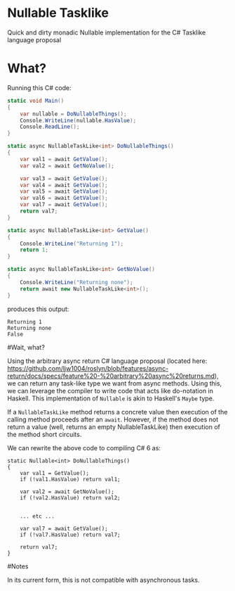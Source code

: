 # Nullable Tasklike

Quick and dirty monadic Nullable implementation for the C# Tasklike language proposal

# What?

Running this C# code:

```csharp
static void Main()
{
    var nullable = DoNullableThings();
    Console.WriteLine(nullable.HasValue);
    Console.ReadLine();
}

static async NullableTaskLike<int> DoNullableThings()
{
    var val1 = await GetValue();
    var val2 = await GetNoValue();

    var val3 = await GetValue();
    var val4 = await GetValue();
    var val5 = await GetValue();
    var val6 = await GetValue();
    var val7 = await GetValue();
    return val7;
}

static async NullableTaskLike<int> GetValue()
{
    Console.WriteLine("Returning 1");
    return 1;
}

static async NullableTaskLike<int> GetNoValue()
{
    Console.WriteLine("Returning none");
    return await new NullableTaskLike<int>();
}
```

produces this output:

```
Returning 1
Returning none
False
```

#Wait, what?

Using the arbitrary async return C# language proposal (located here: https://github.com/ljw1004/roslyn/blob/features/async-return/docs/specs/feature%20-%20arbitrary%20async%20returns.md), we can return any task-like type we want from async methods. Using this, we can leverage the compiler to write code that acts like do-notation in Haskell. This implementation of `Nullable` is akin to Haskell's `Maybe` type.

If a `NullableTaskLike` method returns a concrete value then execution of the calling method proceeds after an `await`. However, if the method does not return a value (well, returns an empty NullableTaskLike) then execution of the method short circuits.

We can rewrite the above code to compiling C# 6 as:

```
static Nullable<int> DoNullableThings()
{
    var val1 = GetValue();
    if (!val1.HasValue) return val1;
    
    var val2 = await GetNoValue();
    if (!val2.HasValue) return val2;

    
    ... etc ...
    
    var val7 = await GetValue();
    if (!val7.HasValue) return val7;
    
    return val7;
}
```

#Notes

In its current form, this is not compatible with asynchronous tasks.
